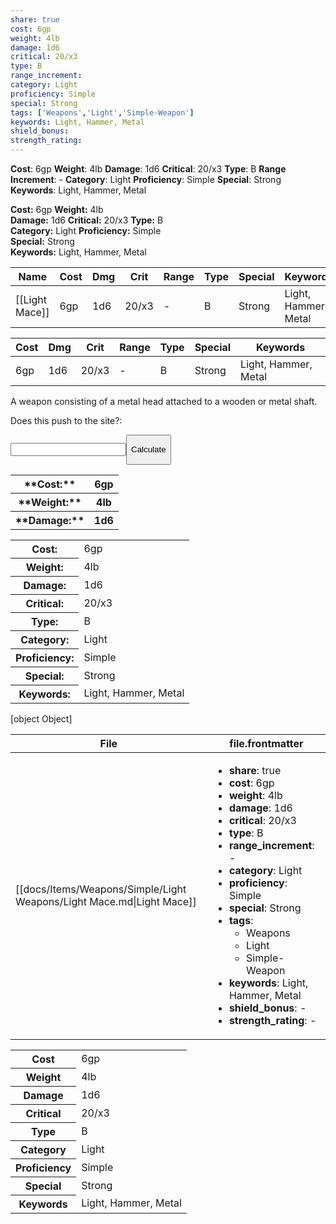 ```yaml
---
share: true
cost: 6gp
weight: 4lb
damage: 1d6
critical: 20/x3
type: B
range_increment: 
category: Light
proficiency: Simple
special: Strong
tags: ['Weapons','Light','Simple-Weapon']
keywords: Light, Hammer, Metal
shield_bonus: 
strength_rating: 
---
```

**Cost**: 6gp **Weight**: 4lb
**Damage**: 1d6 **Critical**: 20/x3 **Type**: B
**Range Increment**: \-
**Category**: Light **Proficiency**: Simple
**Special**: Strong
**Keywords**: Light, Hammer, Metal


**Cost:** 6gp **Weight:** 4lb<br>**Damage:** 1d6 **Critical:** 20/x3 **Type:** B<br>**Category:** Light **Proficiency:** Simple<br>**Special:** Strong<br>**Keywords:** Light, Hammer, Metal<br>


| Name           | Cost | Dmg | Crit  | Range | Type | Special | Keywords             |
| -------------- | ---- | --- | ----- | ----- | ---- | ------- | -------------------- |
| [[Light Mace]] | 6gp  | 1d6 | 20/x3 | \-    | B    | Strong  | Light, Hammer, Metal |


| Cost | Dmg | Crit  | Range | Type | Special | Keywords             |
| ---- | --- | ----- | ----- | ---- | ------- | -------------------- |
| 6gp  | 1d6 | 20/x3 | \-    | B    | Strong  | Light, Hammer, Metal |


A weapon consisting of a metal head attached to a wooden or metal shaft.

<bold><span><p>Does this push to the site?:  </p></span></bold><input><button><span><p>Calculate</p></span></button>



<table> <tr> <th>**Cost:**</th> <th> 6gp</th>  <tr> <th> **Weight:** </th> <th>4lb</th> <tr> <th> **Damage:** </th> <th>1d6</th> </table>

<table>  <tr><th>Cost: </th><td> 6gp</td></tr> <tr><th>Weight: </th><td> 4lb</td></tr> <tr><th>Damage: </th><td> 1d6</td></tr> <tr><th>Critical: </th><td> 20/x3</td></tr> <tr><th>Type: </th><td> B</td></tr> <tr><th>Category: </th><td> Light</td></tr> <tr><th>Proficiency: </th><td> Simple</td></tr> <tr><th>Special: </th><td> Strong</td></tr> <tr><th>Keywords: </th><td> Light, Hammer, Metal</td></tr></table>


[object Object]





| File                                                                  | file.frontmatter                                                                                                                                                                                                                                                                                                                                                                                                                                                                                                  |
| --------------------------------------------------------------------- | ----------------------------------------------------------------------------------------------------------------------------------------------------------------------------------------------------------------------------------------------------------------------------------------------------------------------------------------------------------------------------------------------------------------------------------------------------------------------------------------------------------------- |
| [[docs/Items/Weapons/Simple/Light Weapons/Light Mace.md\|Light Mace]] | <ul><li><b>share</b>: true</li><li><b>cost</b>: 6gp</li><li><b>weight</b>: 4lb</li><li><b>damage</b>: 1d6</li><li><b>critical</b>: 20/x3</li><li><b>type</b>: B</li><li><b>range_increment</b>: \-</li><li><b>category</b>: Light</li><li><b>proficiency</b>: Simple</li><li><b>special</b>: Strong</li><li><b>tags</b>: <ul><li>Weapons</li><li>Light</li><li>Simple-Weapon</li></ul></li><li><b>keywords</b>: Light, Hammer, Metal</li><li><b>shield_bonus</b>: \-</li><li><b>strength_rating</b>: \-</li></ul> |









<p><span style="overflow-x: auto;"><table><tbody><tr><th>Cost</th><td>6gp</td></tr><tr><th>Weight</th><td>4lb</td></tr><tr><th>Damage</th><td>1d6</td></tr><tr><th>Critical</th><td>20/x3</td></tr><tr><th>Type</th><td>B</td></tr><tr><th>Category</th><td>Light</td></tr><tr><th>Proficiency</th><td>Simple</td></tr><tr><th>Special</th><td>Strong</td></tr><tr><th>Keywords</th><td>Light, Hammer, Metal</td></tr></tbody></table></span></p>

